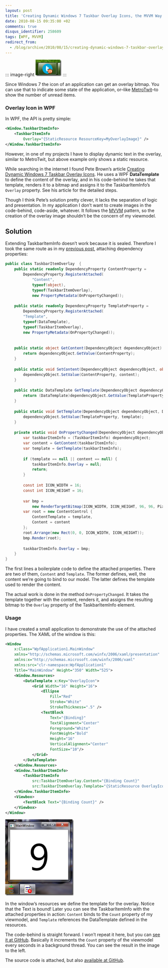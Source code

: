```yaml
---
layout: post
title: 'Creating Dynamic Windows 7 Taskbar Overlay Icons, the MVVM Way'
date: 2010-08-15 09:35:00 +02
comments: true
disqus_identifier: 258609
tags: [WPF, MVVM]
redirect_from:
  - /blog/archive/2010/08/15/creating-dynamic-windows-7-taskbar-overlay-icons-the-mvvm-way.aspx
---
```


::: image-right
![metrotwit](/files/archive/metrotwit_516A72C4.png "metrotwit")
:::

Since Windows 7 the icon of an application can get an overlay bitmap. You can use that to indicate some state of the application, or–like [MetroTwit](http://www.metrotwit.com/)–to show the number of unread items.

### Overlay Icon in WPF

In WPF, the API is pretty simple:

``` xml
<Window.TaskbarItemInfo>
    <TaskbarItemInfo 
        Overlay="{StaticResource ResourceKey=MyOverlayImage}" />
</Window.TaskbarItemInfo>
```

However, in one of my projects I have to display dynamic text in the overlay, similar to MetroTwit, but above example only shows a static resource.

While searching in the internet I found Pete Brown’s article [Creating Dynamic Windows 7 Taskbar Overlay Icons](http://10rem.net/blog/2010/05/29/creating-dynamic-windows-7-taskbar-overlay-icons). He uses a WPF **DataTemplate** to define the content of the overlay, and in his code-behind he takes that template, renders it to a bitmap and assigns it to the TaskbarItemInfo’s `Overlay` property. See his article for the detailed steps.

Though I think Pete’s solution pretty clever, it lacks the separation of logic and presentation. In my application I don’t want to create images in the code-behind, code-aside, whatever. It follows the [MVVM](http://en.wikipedia.org/wiki/Model_View_ViewModel) pattern, so the creation of the overlay image shouldn’t be the concern of my viewmodel.

## Solution

Extending TaskbarItemInfo doesn’t work because it is sealed. Therefore I took the same route as in my [previous post](/archive/2010/08/01/binding-webbrowser-content-in-wpf/), attaching dependency properties:

``` csharp
public class TaskbarItemOverlay  {
    public static readonly DependencyProperty ContentProperty =
        DependencyProperty.RegisterAttached(
            "Content", 
            typeof(object), 
            typeof(TaskbarItemOverlay), 
            new PropertyMetadata(OnPropertyChanged));

    public static readonly DependencyProperty TemplateProperty =
        DependencyProperty.RegisterAttached(
        "Template", 
        typeof(DataTemplate), 
        typeof(TaskbarItemOverlay), 
        new PropertyMetadata(OnPropertyChanged));


    public static object GetContent(DependencyObject dependencyObject) {
        return dependencyObject.GetValue(ContentProperty);
    }

    public static void SetContent(DependencyObject dependencyObject, object content) {
        dependencyObject.SetValue(ContentProperty, content);
    }

    public static DataTemplate GetTemplate(DependencyObject dependencyObject) {
        return (DataTemplate)dependencyObject.GetValue(TemplateProperty);
    }

    public static void SetTemplate(DependencyObject dependencyObject, DataTemplate template) {
        dependencyObject.SetValue(TemplateProperty, template);
    }

    private static void OnPropertyChanged(DependencyObject dependencyObject, DependencyPropertyChangedEventArgs e) {
        var taskbarItemInfo = (TaskbarItemInfo) dependencyObject;
        var content = GetContent(taskbarItemInfo);
        var template = GetTemplate(taskbarItemInfo);

        if (template == null || content == null) {
            taskbarItemInfo.Overlay = null;
            return;
        }

        const int ICON_WIDTH = 16;
        const int ICON_HEIGHT = 16;

        var bmp =
            new RenderTargetBitmap(ICON_WIDTH, ICON_HEIGHT, 96, 96, PixelFormats.Default);
        var root = new ContentControl {
            ContentTemplate = template, 
            Content = content
        };
        root.Arrange(new Rect(0, 0, ICON_WIDTH, ICON_HEIGHT));
        bmp.Render(root);

        taskbarItemInfo.Overlay = bmp;
    }
}
```

The first lines a boilerplate code to define the attached properties. There are two of them, `Content` and `Template`. The former defines, well, the content we’re going to bind to our model. The latter defines the template used to render the content.

The actual work is done in the method `OnPropertyChanged`. It takes the template together with the content, renders it, and assigns the resulting bitmap to the `Overlay` property of the TaskbarItemInfo element.

### Usage

I have created a small application to demonstrate the use of the attached properties. The XAML of the window is this:

``` xml
<Window 
    x:Class="WpfApplication1.MainWindow"
    xmlns="http://schemas.microsoft.com/winfx/2006/xaml/presentation"
    xmlns:x="http://schemas.microsoft.com/winfx/2006/xaml"
    xmlns:src="clr-namespace:WpfApplication1" 
    Title="MainWindow" Height="350" Width="525">
    <Window.Resources>
        <DataTemplate x:Key="OverlayIcon">
            <Grid Width="16" Height="16">
                <Ellipse 
                    Fill="Red" 
                    Stroke="White" 
                    StrokeThickness=".5" />
                <TextBlock 
                    Text="{Binding}" 
                    TextAlignment="Center" 
                    Foreground="White" 
                    FontWeight="Bold" 
                    Height="16" 
                    VerticalAlignment="Center" 
                    FontSize="10"/>
            </Grid>
        </DataTemplate>
    </Window.Resources>
    <Window.TaskbarItemInfo>
        <TaskbarItemInfo 
            src:TaskbarItemOverlay.Content="{Binding Count}" 
            src:TaskbarItemOverlay.Template="{StaticResource OverlayIcon}" />
    </Window.TaskbarItemInfo>
    <Viewbox>
        <TextBlock Text="{Binding Count}" />
    </Viewbox>
</Window>
```

![TaskbarItemOverlay](/files/archive/TaskbarItemOverlay_0F838D76.png "TaskbarItemOverlay")

In the window’s resources we define the template for the overlay. Notice that the Text is bound! Later you can see the TaskbarItemInfo with the attached properties in action: `Content` binds to the `Count` property of my viewmodel, and `Template` references the DataTemplate defined in the resources.

The code-behind is straight forward. I won’t repeat it here, but you can [see it at GitHub](http://github.com/thoemmi/TaskbarItemOverlay/blob/master/MainWindow.xaml.cs). Basically it increments the `Count` property of the viewmodel every seconds in a background thread. You can see the result in the image to the left.

The source code is attached, but also [available at GitHub](http://github.com/thoemmi/TaskbarItemOverlay).
